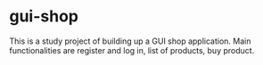 # gui-shop
This is a study project of building up a GUI shop application. Main functionalities are register and log in, list of products, buy product.
